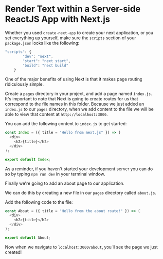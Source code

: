 # Render Text within a Server-side ReactJS App with Next.js

Whether you used `create-next-app` to create your next application, or you set everything up yourself, make sure the `scripts` section of your `package.json` looks like the following:

```js
"scripts": {
        "dev": "next",
        "start": "next start",
        "build": "next build"
    }
```

One of the major benefits of using Next is that it makes page routing ridiculously simple.

Create a `pages` directory in your project, and add a page named `index.js`. It's important to note that Next is going to create routes for us that correspond to the file names in this folder. Because we just added an `index.js` to our `pages` directory, when we add content to the file we will be able to view that content at `http://localhost:3000`.

You can add the following content to `index.js` to get started:

```js
const Index = ({ title = "Hello from next.js" }) => (
  <div>
    <h2>{title}</h2>
  </div>
);

export default Index;
```

As a reminder, if you haven't started your development server you can do so by typing `npm run dev` in your terminal window.

Finally we're going to add an about page to our application.

We can do this by creating a new file in our `pages` directory called `about.js`.

Add the following code to the file:

```js
const About = ({ title = "Hello from the about route!" }) => (
  <div>
    <h2>{title}</h2>
  </div>
);

export default About;
```

Now when we navigate to `localhost:3000/about`, you'll see the page we just created!
